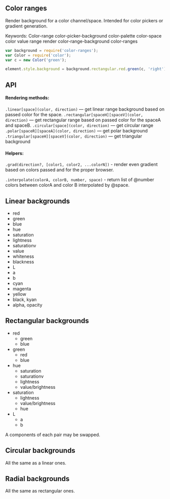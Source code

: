 ## Color ranges

Render background for a color channel/space. Intended for color pickers or gradient generation.

Keywords:
Color-range
color-picker-background
color-palette
color-space
color value range render
color-range-background
color-ranges


```js
var background = require('color-ranges');
var Color = require('color');
var c = new Color('green');

element.style.background = background.rectangular.red.green(c, 'right');
```

## API

#### Rendering methods:

`.linear[space](color, direction)` — get linear range background based on passed color for the space.
`.rectangular[spaceH][spaceV](color, direction)` — get rectangular range based on passed color for the spaceA and spaceB.
`.circular[space](color, direction)` — get circular range
`.polar[spaceR][spaceA](color, direction)` — get polar background
`.triangular[spaceH][spaceV](color, direction)` — get triangular background

#### Helpers:

`.grad(direction?, [color1, color2, ...colorN])` - render even gradient based on colors passed and for the proper browser.

`.interpolate(colorA, colorB, number, space)` - return list of @number colors between colorA and color B interpolated by @space.


## Linear backgrounds

* red
* green
* blue
* hue
* saturation
* lightness
* saturationv
* value
* whiteness
* blackness
* L
* a
* b
* cyan
* magenta
* yellow
* black, kyan
* alpha, opacity


## Rectangular backgrounds

* red
	* green
	* blue
* green
	* red
	* blue
* hue
	* saturation
	* saturationv
	* lightness
	* value/brightness
* saturation
	* lightness
	* value/brightness
	* hue
* L
	* a
	* b

A components of each pair may be swapped.


## Circular backgrounds

All the same as a linear ones.


## Radial backgrounds

All the same as rectangular ones.